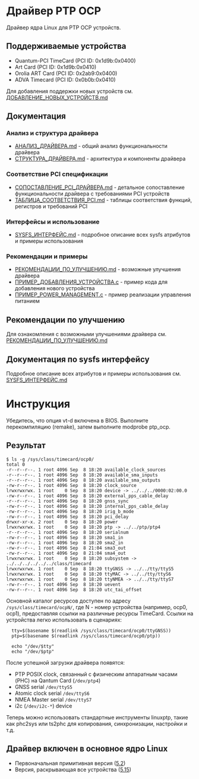 # Драйвер PTP OCP

Драйвер ядра Linux для PTP OCP устройств.

## Поддерживаемые устройства

- Quantum-PCI TimeCard (PCI ID: 0x1d9b:0x0400)
- Art Card (PCI ID: 0x1d9b:0x0410)
- Orolia ART Card (PCI ID: 0x2ab9:0x0400)
- ADVA Timecard (PCI ID: 0x0b0b:0x0410)

Для добавления поддержки новых устройств см. [ДОБАВЛЕНИЕ_НОВЫХ_УСТРОЙСТВ.md](ДОБАВЛЕНИЕ_НОВЫХ_УСТРОЙСТВ.md)

## Документация

### Анализ и структура драйвера
- [АНАЛИЗ_ДРАЙВЕРА.md](АНАЛИЗ_ДРАЙВЕРА.md) - общий анализ функциональности драйвера
- [СТРУКТУРА_ДРАЙВЕРА.md](СТРУКТУРА_ДРАЙВЕРА.md) - архитектура и компоненты драйвера

### Соответствие PCI спецификации
- [СОПОСТАВЛЕНИЕ_PCI_ДРАЙВЕРА.md](СОПОСТАВЛЕНИЕ_PCI_ДРАЙВЕРА.md) - детальное сопоставление функциональности драйвера с требованиями PCI устройств
- [ТАБЛИЦА_СООТВЕТСТВИЯ_PCI.md](ТАБЛИЦА_СООТВЕТСТВИЯ_PCI.md) - таблицы соответствия функций, регистров и требований PCI

### Интерфейсы и использование
- [SYSFS_ИНТЕРФЕЙС.md](SYSFS_ИНТЕРФЕЙС.md) - подробное описание всех sysfs атрибутов и примеры использования

### Рекомендации и примеры
- [РЕКОМЕНДАЦИИ_ПО_УЛУЧШЕНИЮ.md](РЕКОМЕНДАЦИИ_ПО_УЛУЧШЕНИЮ.md) - возможные улучшения драйвера
- [ПРИМЕР_ДОБАВЛЕНИЯ_УСТРОЙСТВА.c](ПРИМЕР_ДОБАВЛЕНИЯ_УСТРОЙСТВА.c) - пример кода для добавления нового устройства
- [ПРИМЕР_POWER_MANAGEMENT.c](ПРИМЕР_POWER_MANAGEMENT.c) - пример реализации управления питанием

## Рекомендации по улучшению
Для ознакомления с возможными улучшениями драйвера см. [РЕКОМЕНДАЦИИ_ПО_УЛУЧШЕНИЮ.md](РЕКОМЕНДАЦИИ_ПО_УЛУЧШЕНИЮ.md)

## Документация по sysfs интерфейсу
Подробное описание всех атрибутов и примеры использования см. [SYSFS_ИНТЕРФЕЙС.md](SYSFS_ИНТЕРФЕЙС.md)

# Инструкция
Убедитесь, что опция vt-d включена в BIOS.
Выполните перекомпиляцию (remake), затем выполните modprobe ptp_ocp.

## Результат
```
$ ls -g /sys/class/timecard/ocp0/
total 0
-r--r--r--. 1 root 4096 Sep  8 18:20 available_clock_sources
-r--r--r--. 1 root 4096 Sep  8 18:20 available_sma_inputs
-r--r--r--. 1 root 4096 Sep  8 18:20 available_sma_outputs
-rw-r--r--. 1 root 4096 Sep  8 18:20 clock_source
lrwxrwxrwx. 1 root    0 Sep  8 18:20 device -> ../../../0000:02:00.0
-rw-r--r--. 1 root 4096 Sep  8 18:20 external_pps_cable_delay
-r--r--r--. 1 root 4096 Sep  8 18:20 gnss_sync
-rw-r--r--. 1 root 4096 Sep  8 18:20 internal_pps_cable_delay
-rw-r--r--. 1 root 4096 Sep  8 18:20 irig_b_mode
-rw-r--r--. 1 root 4096 Sep  8 18:20 pci_delay
drwxr-xr-x. 2 root    0 Sep  8 18:20 power
lrwxrwxrwx. 1 root    0 Sep  8 18:20 ptp -> ../../ptp/ptp4
-r--r--r--. 1 root 4096 Sep  8 18:20 serialnum
-rw-r--r--. 1 root 4096 Sep  8 18:20 sma1_in
-rw-r--r--. 1 root 4096 Sep  8 18:20 sma2_in
-rw-r--r--. 1 root 4096 Sep  8 21:04 sma3_out
-rw-r--r--. 1 root 4096 Sep  8 21:04 sma4_out
lrwxrwxrwx. 1 root    0 Sep  8 18:20 subsystem -> ../../../../../../class/timecard
lrwxrwxrwx. 1 root    0 Sep  8 18:20 ttyGNSS -> ../../tty/ttyS5
lrwxrwxrwx. 1 root    0 Sep  8 18:20 ttyMAC -> ../../tty/ttyS6
lrwxrwxrwx. 1 root    0 Sep  8 18:20 ttyNMEA -> ../../tty/ttyS7
-rw-r--r--. 1 root 4096 Sep  8 18:20 uevent
-rw-r--r--. 1 root 4096 Sep  8 18:20 utc_tai_offset
```

Основной каталог ресурсов доступен по адресу `/sys/class/timecard/ocpN/`, где N - номер устройства (например, ocp0, ocp1), предоставляя ссылки на различные ресурсы TimeCard. Ссылки на устройства легко использовать в сценариях:

```
  tty=$(basename $(readlink /sys/class/timecard/ocp0/ttyGNSS))
  ptp=$(basename $(readlink /sys/class/timecard/ocp0/ptp))

  echo "/dev/$tty"
  echo "/dev/$ptp"
```

После успешной загрузки драйвера появятся:
* PTP POSIX clock, связанный с физическим аппаратным часами (PHC) на Qantum Card  (`/dev/ptp4`) 
* GNSS serial `/dev/ttyS5` 
* Atomic clock serial `/dev/ttyS6`
* NMEA Master serial `/dev/ttyS7`
* i2c (`/dev/i2c-*`) device

Теперь можно использовать стандартные инструменты linuxptp, такие как phc2sys или ts2phc для копирования, синхронизации, настройки и т.д. 

## Драйвер включен в основное ядро Linux
* Первоначальная примитивная версия ([5.2](https://git.kernel.org/pub/scm/linux/kernel/git/netdev/net-next.git/commit/?id=a7e1abad13f3f0366ee625831fecda2b603cdc17))
* Версия, раскрывающая все устройства ([5.15](https://git.kernel.org/pub/scm/linux/kernel/git/torvalds/linux.git/commit/?id=773bda96492153e11d21eb63ac814669b51fc701)) 